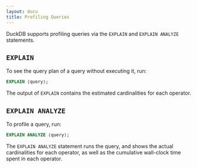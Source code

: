 ```yaml
---
layout: docu
title: Profiling Queries
---
```


DuckDB supports profiling queries via the `EXPLAIN` and `EXPLAIN ANALYZE` statements.

## `EXPLAIN`

To see the query plan of a query without executing it, run:

```sql
EXPLAIN ⟨query⟩;
```

The output of `EXPLAIN` contains the estimated cardinalities for each operator.

## `EXPLAIN ANALYZE`

To profile a query, run:

```sql
EXPLAIN ANALYZE ⟨query⟩;
```

The `EXPLAIN ANALYZE` statement runs the query, and shows the actual cardinalities for each operator,
as well as the cumulative wall-clock time spent in each operator.
